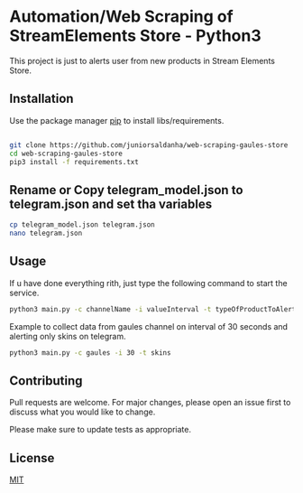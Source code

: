 # Automation/Web Scraping of StreamElements Store - Python3

This project is just to alerts user from new products in Stream Elements Store.

## Installation

Use the package manager [pip](https://pip.pypa.io/en/stable/) to install libs/requirements. 

```bash

git clone https://github.com/juniorsaldanha/web-scraping-gaules-store
cd web-scraping-gaules-store
pip3 install -f requirements.txt
```
## Rename or Copy telegram_model.json to telegram.json and set tha variables

 ```bash
 cp telegram_model.json telegram.json
 nano telegram.json
 ```

## Usage
If u have done everything rith, just type the following command to start the service. 
```bash
python3 main.py -c channelName -i valueInterval -t typeOfProductToAlert
```
Example to collect data from gaules channel on interval of 30 seconds and alerting only skins on telegram.
```bash
python3 main.py -c gaules -i 30 -t skins
```
## Contributing
Pull requests are welcome. For major changes, please open an issue first to discuss what you would like to change.

Please make sure to update tests as appropriate.

## License
[MIT](https://choosealicense.com/licenses/mit/)